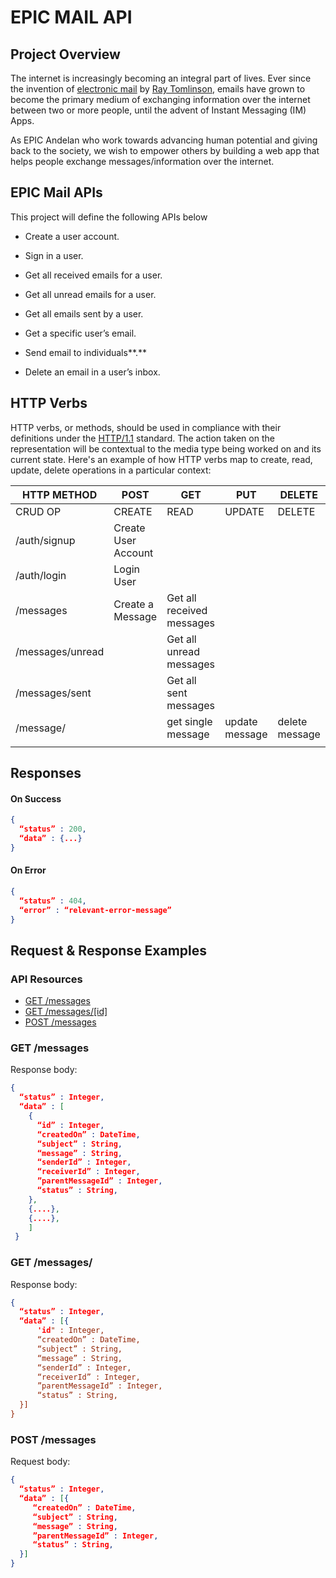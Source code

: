 # EPIC MAIL API

## Project Overview

The internet is increasingly becoming an integral part of lives. Ever since the invention of [electronic mail](https://en.wikipedia.org/wiki/Email) by [Ray Tomlinson](https://en.wikipedia.org/wiki/Ray_Tomlinson), emails have grown to become the primary medium of exchanging information over the internet between two or more people, until the advent of Instant Messaging (IM) Apps.

As EPIC Andelan who work towards advancing human potential and giving back to the society, we wish to empower others by building a web app that helps people exchange messages/information over the internet.

## EPIC Mail APIs

This project will define the following APIs below

- Create a user account.

- Sign in a user.

- Get all received emails for a user.

- Get all unread emails for a user.

- Get all emails sent by a user.

- Get a specific user’s email.

- Send email to individuals**.**

- Delete an email in a user’s inbox.

  

## HTTP Verbs

HTTP verbs, or methods, should be used in compliance with their definitions under the [HTTP/1.1](http://www.w3.org/Protocols/rfc2616/rfc2616-sec9.html) standard.
The action taken on the representation will be contextual to the media type being worked on and its current state. Here's an example of how HTTP verbs map to create, read, update, delete operations in a particular context:

| HTTP METHOD      | POST                | GET                       | PUT            | DELETE         |
| ---------------- | ------------------- | ------------------------- | -------------- | -------------- |
| CRUD OP          | CREATE              | READ                      | UPDATE         | DELETE         |
| /auth/signup     | Create User Account |                           |                |                |
| /auth/login      | Login User          |                           |                |                |
| /messages        | Create a Message    | Get all received messages |                |                |
| /messages/unread |                     | Get all unread messages   |                |                |
| /messages/sent   |                     | Get all sent messages     |                |                |
| /message/<id>    |                     | get single message        | update message | delete message |
|                  |                     |                           |                |                |

## Responses

#### On Success

```json
{
  “status” : 200, 
  “data” : {...}
}

```

#### On Error

```json
{
  “status” : 404,
  “error” : “relevant-error-message”
}

```

## Request & Response Examples

### API Resources

- [GET /messages](#get-messages)
- [GET /messages/[id]](#get-messagesid)
- [POST /messages](#post-messenges)

### GET /messages

Response body:

```json
{
  “status” : Integer, 
  “data” : [
    {
      “id” : Integer, 
      “createdOn” : DateTime,
      “subject” : String,
      “message” : String,
      “senderId” : Integer,
      “receiverId” : Integer,
      ”parentMessageId” : Integer,
      “status” : String,
    }, 
    {....},
    {....},
    ]
 }
```

### GET /messages/<id>

Response body:

```json
{
  “status” : Integer, 
  “data” : [{
      'id" : Integer, 
      “createdOn” : DateTime,
      “subject” : String,
      “message” : String,
      “senderId” : Integer,
      “receiverId” : Integer,
      ”parentMessageId” : Integer,
      “status” : String,
  }]
}

```

### POST /messages

Request body:

```json
{
  “status” : Integer, 
  “data” : [{
     “createdOn” : DateTime,        
     “subject” : String,
     “message” : String,
     ”parentMessageId” : Integer,
     “status” : String,
  }]
}

```